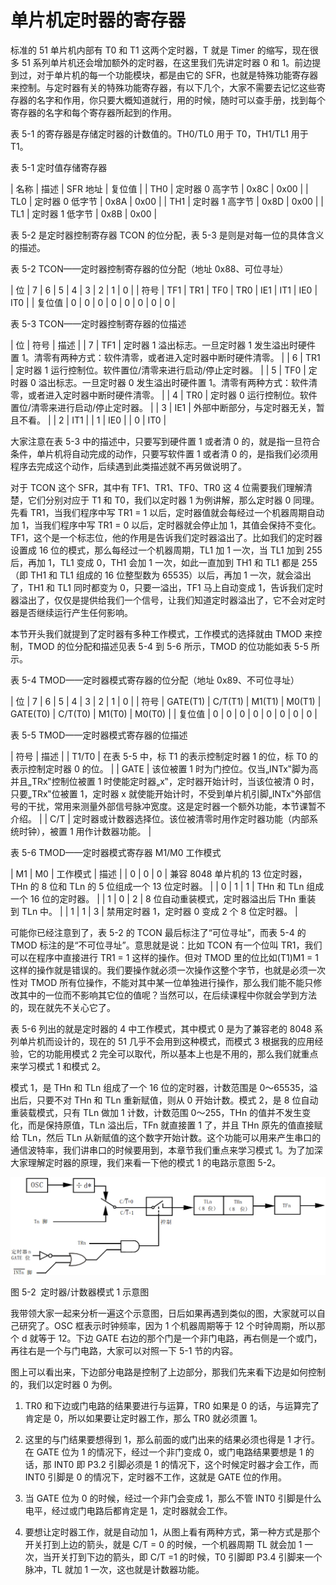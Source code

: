 # 单片机定时器的寄存器

标准的 51 单片机内部有 T0 和 T1 这两个定时器，T 就是 Timer 的缩写，现在很多 51 系列单片机还会增加额外的定时器，在这里我们先讲定时器 0 和 1。前边提到过，对于单片机的每一个功能模块，都是由它的 SFR，也就是特殊功能寄存器来控制。与定时器有关的特殊功能寄存器，有以下几个，大家不需要去记忆这些寄存器的名字和作用，你只要大概知道就行，用的时候，随时可以查手册，找到每个寄存器的名字和每个寄存器所起到的作用。

表 5-1 的寄存器是存储定时器的计数值的。TH0/TL0 用于 T0，TH1/TL1 用于 T1。

表 5-1 定时值存储寄存器

| 名称 | 描述 | SFR 地址 | 复位值 |
| TH0 | 定时器 0 高字节 | 0x8C | 0x00 |
| TL0 | 定时器 0 低字节 | 0x8A | 0x00 |
| TH1 | 定时器 1 高字节 | 0x8D | 0x00 |
| TL1 | 定时器 1 低字节 | 0x8B | 0x00 |

表 5-2 是定时器控制寄存器 TCON 的位分配，表 5-3 是则是对每一位的具体含义的描述。

表 5-2 TCON——定时器控制寄存器的位分配（地址 0x88、可位寻址）

| 位 | 7 | 6 | 5 | 4 | 3 | 2 | 1 | 0 |
| 符号 | TF1 | TR1 | TF0 | TR0 | IE1 | IT1 | IE0 | IT0 |
| 复位值 | 0 | 0 | 0 | 0 | 0 | 0 | 0 | 0 |

表 5-3 TCON——定时器控制寄存器的位描述

| 位 | 符号 | 描述 |
| 7 | TF1 | 定时器 1 溢出标志。一旦定时器 1 发生溢出时硬件置 1。清零有两种方式：软件清零，或者进入定时器中断时硬件清零。 |
| 6 | TR1 | 定时器 1 运行控制位。软件置位/清零来进行启动/停止定时器。 |
| 5 | TF0 | 定时器 0 溢出标志。一旦定时器 0 发生溢出时硬件置 1。清零有两种方式：软件清零，或者进入定时器中断时硬件清零。 |
| 4 | TR0 | 定时器 0 运行控制位。软件置位/清零来进行启动/停止定时器。 |
| 3 | IE1 | 外部中断部分，与定时器无关，暂且不看。 |
| 2 | IT1 |
| 1 | IE0 |
| 0 | IT0 |

大家注意在表 5-3 中的描述中，只要写到硬件置 1 或者清 0 的，就是指一旦符合条件，单片机将自动完成的动作，只要写软件置 1 或者清 0 的，是指我们必须用程序去完成这个动作，后续遇到此类描述就不再另做说明了。

对于 TCON 这个 SFR，其中有 TF1、TR1、TF0、TR0 这 4 位需要我们理解清楚，它们分别对应于 T1 和 T0，我们以定时器 1 为例讲解，那么定时器 0 同理。先看 TR1，当我们程序中写 TR1 = 1 以后，定时器值就会每经过一个机器周期自动加 1，当我们程序中写 TR1 = 0 以后，定时器就会停止加 1，其值会保持不变化。TF1，这个是一个标志位，他的作用是告诉我们定时器溢出了。比如我们的定时器设置成 16 位的模式，那么每经过一个机器周期，TL1 加 1 一次，当 TL1 加到 255 后，再加 1，TL1 变成 0，TH1 会加 1 一次，如此一直加到 TH1 和 TL1 都是 255（即 TH1 和 TL1 组成的 16 位整型数为 65535）以后，再加 1 一次，就会溢出了，TH1 和 TL1 同时都变为 0，只要一溢出，TF1 马上自动变成 1，告诉我们定时器溢出了，仅仅是提供给我们一个信号，让我们知道定时器溢出了，它不会对定时器是否继续运行产生任何影响。

本节开头我们就提到了定时器有多种工作模式，工作模式的选择就由 TMOD 来控制，TMOD 的位分配和描述见表 5-4 到 5-6 所示，TMOD 的位功能如表 5-5 所示。

表 5-4 TMOD——定时器模式寄存器的位分配（地址 0x89、不可位寻址）

| 位 | 7 | 6 | 5 | 4 | 3 | 2 | 1 | 0 |
| 符号 | GATE(T1) | C/T(T1) | M1(T1) | M0(T1) | GATE(T0) | C/T(T0) | M1(T0) | M0(T0) |
| 复位值 | 0 | 0 | 0 | 0 | 0 | 0 | 0 | 0 |

表 5-5 TMOD——定时器模式寄存器的位描述

| 符号 | 描述 |
| T1/T0 | 在表 5-5 中，标 T1 的表示控制定时器 1 的位，标 T0 的表示控制定时器 0 的位。 |
| GATE | 该位被置 1 时为门控位。仅当„INTx‟脚为高并且„TRx‟控制位被置 1 时使能定时器„x‟，定时器开始计时，当该位被清 0 时，只要„TRx‟位被置 1，定时器 x 就使能开始计时，不受到单片机引脚„INTx‟外部信号的干扰，常用来测量外部信号脉冲宽度。这是定时器一个额外功能，本节课暂不介绍。 |
| C/T | 定时器或计数器选择位。该位被清零时用作定时器功能（内部系统时钟），被置 1 用作计数器功能。 |

表 5-6 TMOD——定时器模式寄存器 M1/M0 工作模式

| M1 | M0 | 工作模式 | 描述 |
| 0 | 0 | 0 | 兼容 8048 单片机的 13 位定时器，THn 的 8 位和 TLn 的 5 位组成一个 13 位定时器。 |
| 0 | 1 | 1 | THn 和 TLn 组成一个 16 位的定时器。 |
| 1 | 0 | 2 | 8 位自动重装模式，定时器溢出后 THn 重装到 TLn 中。 |
| 1 | 1 | 3 | 禁用定时器 1，定时器 0 变成 2 个 8 位定时器。 |

可能你已经注意到了，表 5-2 的 TCON 最后标注了“可位寻址”，而表 5-4 的 TMOD 标注的是“不可位寻址”。意思就是说：比如 TCON 有一个位叫 TR1，我们可以在程序中直接进行 TR1 = 1 这样的操作。但对 TMOD 里的位比如(T1)M1 = 1 这样的操作就是错误的。我们要操作就必须一次操作这整个字节，也就是必须一次性对 TMOD 所有位操作，不能对其中某一位单独进行操作，那么我们能不能只修改其中的一位而不影响其它位的值呢？当然可以，在后续课程中你就会学到方法的，现在就先不关心它了。

表 5-6 列出的就是定时器的 4 中工作模式，其中模式 0 是为了兼容老的 8048 系列单片机而设计的，现在的 51 几乎不会用到这种模式，而模式 3 根据我的应用经验，它的功能用模式 2 完全可以取代，所以基本上也是不用的，那么我们就重点来学习模式 1 和模式 2。

模式 1，是 THn 和 TLn 组成了一个 16 位的定时器，计数范围是 0～65535，溢出后，只要不对 THn 和 TLn 重新赋值，则从 0 开始计数。模式 2，是 8 位自动重装载模式，只有 TLn 做加 1 计数，计数范围 0～255，THn 的值并不发生变化，而是保持原值，TLn 溢出后，TFn 就直接置 1 了，并且 THn 原先的值直接赋给 TLn，然后 TLn 从新赋值的这个数字开始计数。这个功能可以用来产生串口的通信波特率，我们讲串口的时候要用到，本章节我们重点来学习模式 1。为了加深大家理解定时器的原理，我们来看一下他的模式 1 的电路示意图 5-2。

![图 5-2  定时器/计数器模式 1 示意图](img/adb80370fd5216b790096e6e41717c84.jpg)

图 5-2  定时器/计数器模式 1 示意图

我带领大家一起来分析一遍这个示意图，日后如果再遇到类似的图，大家就可以自己研究了。OSC 框表示时钟频率，因为 1 个机器周期等于 12 个时钟周期，所以那个 d 就等于 12。下边 GATE 右边的那个门是一个非门电路，再右侧是一个或门，再往右是一个与门电路，大家可以对照一下 5-1 节的内容。

图上可以看出来，下边部分电路是控制了上边部分，那我们先来看下边是如何控制的，我们以定时器 0 为例。

1) TR0 和下边或门电路的结果要进行与运算，TR0 如果是 0 的话，与运算完了肯定是 0，所以如果要让定时器工作，那么 TR0 就必须置 1。

2) 这里的与门结果要想得到 1，那么前面的或门出来的结果必须也得是 1 才行。在 GATE 位为 1 的情况下，经过一个非门变成 0，或门电路结果要想是 1 的话，那 INT0 即 P3.2 引脚必须是 1 的情况下，这个时候定时器才会工作，而 INT0 引脚是 0 的情况下，定时器不工作，这就是 GATE 位的作用。

3) 当 GATE 位为 0 的时候，经过一个非门会变成 1，那么不管 INT0 引脚是什么电平，经过或门电路后都肯定是 1，定时器就会工作。

4) 要想让定时器工作，就是自动加 1，从图上看有两种方式，第一种方式是那个开关打到上边的箭头，就是 C/T = 0 的时候，一个机器周期 TL 就会加 1 一次，当开关打到下边的箭头，即 C/T =1 的时候，T0 引脚即 P3.4 引脚来一个脉冲，TL 就加 1 一次，这也就是计数器功能。